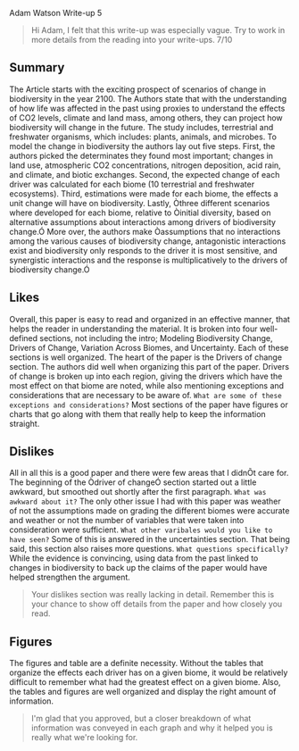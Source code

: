 Adam Watson	
Write-up 5

> Hi Adam, I felt that this write-up was especially vague. Try to work in more details from the reading into your write-ups. 7/10

## Summary

The Article starts with the exciting prospect of scenarios of change in biodiversity in the year 2100. The Authors state that with the understanding of how life was affected in the past using proxies to understand the effects of CO2 levels, climate and land mass, among others, they can project how biodiversity will change in the future. The study includes, terrestrial and freshwater organisms, which includes: plants, animals, and microbes. To model the change in biodiversity the authors lay out five steps. First, the authors picked the determinates they found most important; changes in land use, atmospheric CO2 concentrations, nitrogen deposition, acid rain, and climate, and biotic exchanges. Second, the expected change of each driver was calculated for each biome (10 terrestrial and freshwater ecosystems). Third, estimations were made for each biome, the effects a unit change will have on biodiversity. Lastly, Òthree different scenarios where developed for each biome, relative to Òinitial diversity, based on alternative assumptions about interactions among drivers of biodiversity change.Ó More over, the authors make Òassumptions that no interactions among the various causes of biodiversity change, antagonistic interactions exist and biodiversity only responds to the driver it is most sensitive, and synergistic interactions and the response is multiplicatively to the drivers of biodiversity change.Ó 

## Likes 
Overall, this paper is easy to read and organized in an effective manner, that helps the reader in understanding the material. It is broken into four well-defined sections, not including the intro; Modeling Biodiversity Change, Drivers of Change, Variation Across Biomes, and Uncertainty.  Each of these sections is well organized. The heart of the paper is the Drivers of change section.  The authors did well when organizing this part of the paper. Drivers of change is broken up into each region, giving the drivers which have the most effect on that biome are noted, while also mentioning exceptions and considerations that are necessary to be aware of. ````What are some of these exceptions and considerations?```` Most sections of the paper have figures or charts that go along with them that really help to keep the information straight. 

## Dislikes 
All in all this is a good paper and there were few areas that I didnÕt care for. The beginning of the Òdriver of changeÓ section started out a little awkward, but smoothed out shortly after the first paragraph. ````What was awkward about it?```` The only other issue I had with this paper was weather of not the assumptions made on grading the different biomes were accurate and weather or not the number of variables that were taken into consideration were sufficient. ````What other varibales would you like to have seen?```` Some of this is answered in the uncertainties section. That being said, this section also raises more questions. ````What questions specifically?```` While the evidence is convincing, using data from the past linked to changes in biodiversity to back up the claims of the paper would have helped strengthen the argument. 

> Your dislikes section was really lacking in detail. Remember this is your chance to show off details from the paper and how closely you read. 

## Figures	
The figures and table are a definite necessity. Without the tables that organize the effects each driver has on a given biome, it would be relatively difficult to remember what had the greatest effect on a given biome. Also, the tables and figures are well organized and display the right amount of information. 

> I'm glad that you approved, but a closer breakdown of what information was conveyed in each graph and why it helped you is really what we're looking for.
